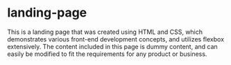 # landing-page
This is a landing page that was created using HTML and CSS, which demonstrates various front-end development concepts, and utilizes flexbox extensively. The content included in this page is dummy content, and can easily be modified to fit the requirements for any product or business.